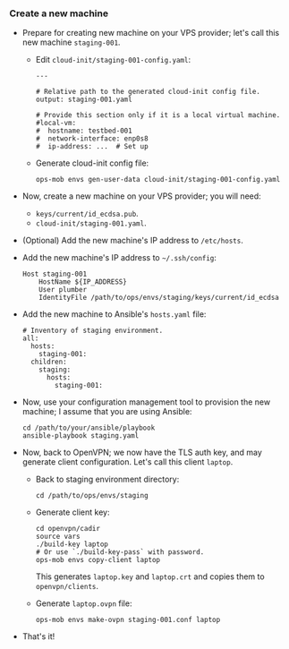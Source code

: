 ### Create a new machine

* Prepare for creating new machine on your VPS provider; let's call this
  new machine `staging-001`.

  * Edit `cloud-init/staging-001-config.yaml`:
    ```
    ---

    # Relative path to the generated cloud-init config file.
    output: staging-001.yaml

    # Provide this section only if it is a local virtual machine.
    #local-vm:
    #  hostname: testbed-001
    #  network-interface: enp0s8
    #  ip-address: ...  # Set up
    ```

  * Generate cloud-init config file:
    ```
    ops-mob envs gen-user-data cloud-init/staging-001-config.yaml
    ```

* Now, create a new machine on your VPS provider; you will need:
  * `keys/current/id_ecdsa.pub`.
  * `cloud-init/staging-001.yaml`.

* (Optional) Add the new machine's IP address to `/etc/hosts`.

* Add the new machine's IP address to `~/.ssh/config`:
  ```
  Host staging-001
      HostName ${IP_ADDRESS}
      User plumber
      IdentityFile /path/to/ops/envs/staging/keys/current/id_ecdsa
  ```

* Add the new machine to Ansible's `hosts.yaml` file:
  ```
  # Inventory of staging environment.
  all:
    hosts:
      staging-001:
    children:
      staging:
        hosts:
          staging-001:
  ```

* Now, use your configuration management tool to provision the new
  machine; I assume that you are using Ansible:
  ```
  cd /path/to/your/ansible/playbook
  ansible-playbook staging.yaml
  ```

* Now, back to OpenVPN; we now have the TLS auth key, and may generate
  client configuration.  Let's call this client `laptop`.

  * Back to staging environment directory:
    ```
    cd /path/to/ops/envs/staging
    ```

  * Generate client key:
    ```
    cd openvpn/cadir
    source vars
    ./build-key laptop
    # Or use `./build-key-pass` with password.
    ops-mob envs copy-client laptop
    ```
    This generates `laptop.key` and `laptop.crt` and copies them to
    `openvpn/clients`.

  * Generate `laptop.ovpn` file:
    ```
    ops-mob envs make-ovpn staging-001.conf laptop
    ```

* That's it!
